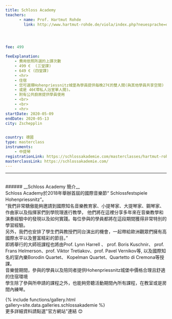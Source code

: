 ```yaml
---
title: Schloss Academy
teachers:
      - name: Prof. Hartmut Rohde
        link: http://www.hartmut-rohde.de/viola/index.php?neuesprache=de




fee: 499

feeExplanation: 
    - 費用依照所選的上課次數
    - 499 €  (三堂課)
    - 649 € (四堂課)
    - <hr>
    - 住宿
    - 您可選擇Hohenpriessnitz城堡為學員提供每晚27€的雙人間(與其他學員共享空間) 
    - 或是 46€帶私人浴室單人間)。
    - 附有公共廚房提供學員使用
    - <br>
    - <br>
    - <hr>
startDate: 2020-05-09
endDate: 2020-05-13
city: Zschepplin 
      

country: 德國
type: masterclass
instruments:
    - 中提琴
registrationLink: https://schlossakademie.com/masterclasses/hartmut-rohde
masterclassLink: https://schlossakademie.com/                
---
```

<hr>
<br>
###### __Schloss Academy 簡介__<br>  
 Schloss Academy於2018年舉辦首屆的國際音樂節“ Schlossfestspiele Hohenpriessnitz”。<br> 
 “我們非常驕傲能夠邀請到國際知名音樂教育家、小提琴家、大提琴家、鋼琴家、作曲家以及指揮家們到學院理進行教學， 
 他們將在這裡分享多年來在音樂教學和演奏經驗中的發現以及如何實踐。每位參與的學員都將在這段期間獲得非常特別的學習經驗。<br>
 另外，我們也安排了學生們與教授們同台演出的機會，一起帶給歐洲觀眾們擁有高國際水平以及豐富精彩的節目。”<br>   
 即將舉行的大師班課程也將由Prof. Lynn Harrell 、 prof. Boris Kuschnir、 prof. Frans Helmerson、prof. Viktor Tretiakov、prof. Pavel Vernikov等,
 以及國際知名的室內樂Borodin Quartet、 Kopelman Quartet、Quartetto di Cremona等授課。<br>    
 音樂營期間，參與的學員以及陪同者提供Hohenpriessnitz城堡中價格合理且舒適的住宿環境<br>
 學生除了參與所申請的課程之外，也能夠旁聽活動期間內所有課程，在教室或是房間內練琴。
<br>

{% include functions/gallery.html gallery=site.data.galleries.schlossakademie %}
<br>
更多詳細資料請點選"官方網站"連結 😊
